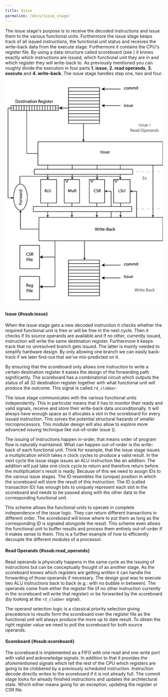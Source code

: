 ```yaml
---
title: Issue
permalink: /docs/issue_stage/
---
```


The issue stage's purpose is to receive the decoded instructions and
issue them to the various functional units. Furthermore the issue stage
keeps track of all issued instructions, the functional unit status and
receives the write-back data from the execute stage. Furthermore it
contains the CPU's register file. By using a data-structure called
scoreboard (see ) it knows exactly which instructions are issued, which
functional unit they are in and which register they will write-back to.
As previously mentioned you can roughly divide the execution in four
parts **1. issue**, **2. read operands**, **3. execute** and **4.
write-back**. The issue stage handles step one, two and four.

![Ariane Scoreboard](../../img/scoreboard.png)

#### Issue {#ssub:issue}

When the issue stage gets a new decoded instruction it checks whether
the required functional unit is free or will be free in the next cycle.
Then it checks if its source operands are available and if no other,
currently issued, instruction will write the same destination register.
Furthermore it keeps track that no unresolved branch gets issued. The
latter is mainly needed to simplify hardware design. By only allowing
one branch we can easily back-track if we later find-out that we've
mis-predicted on it.

By ensuring that the scoreboard only allows one instruction to write a
certain destination register it easies the design of the forwarding path
significantly. The scoreboard has a combinatorial circuit which outputs
the status of all 32 destination register together with what functional
unit will produce the outcome. This signal is called `rd_clobber`.

The issue stage communicates with the various functional units
independently. This in particular means that it has to monitor their
ready and valid signals, receive and store their write-back data
unconditionally. It will always have enough space as it allocates a slot
in the scoreboard for every issued instruction. This solves the
potential structural hazards of smaller microprocessors. This modular
design will also allow to explore more advanced issuing technique like
out-of-order issue ().

The issuing of instructions happen in-order, that means order of program
flow is naturally maintained. What can happen out-of-order is the
write-back of each functional unit. Think for example, that the issue
stage issues a multiplication which takes $n$ clock cycles to produce a
valid result. In the next cycle the issue stage issues an ALU
instruction like an addition. The addition will just take one clock
cycle to return and therefore return before the multiplication's result
is ready. Because of this we need to assign IDs to the various issue
stages. The ID resembles the (unique) position in which the scoreboard
will store the result of this instruction. The ID (called transaction
ID) has enough bits to uniquely represent each slot in the scoreboard
and needs to be passed along with the other data to the corresponding
functional unit.

This scheme allows the functional units to operate in complete
independence of the issue logic. They can return different transactions
in different order. The scoreboard will know where to put them as long
as the corresponding ID is signaled alongside the result. This scheme
even allows the functional unit to buffer results and process them
entirely out-of-order if it makes sense to them. This is a further
example of how to efficiently decouple the different modules of a
processor.

#### Read Operands {#ssub:read_operands}

Read operands is physically happens in the same cycle as the issuing of
instructions but can be conceptually thought of as another stage. As the
scoreboard knows which registers are getting written it can handle the
forwarding of those operands if necessary. The design goal was to
execute two ALU instructions back to back (e.g.: with no bubble in
between). The operands come from either the register file (if no other
instruction currently in the scoreboard will write that register) or be
forwarded by the scoreboard (by looking at the `rd_clobber` signal).

The operand selection logic is a classical priority selection giving
precedence to results form the scoreboard over the register file as the
functional unit will always produce the more up to date result. To
obtain the right register value we need to poll the scoreboard for both
source operands.

#### Scoreboard {#ssub:scoreboard}

The scoreboard is implemented as a FIFO with one read and one write port
with valid and acknowledge signals. In addition to that it provides the
aforementioned signals which tell the rest of the CPU which registers
are going to be clobbered by a previously scheduled instruction.
Instruction decode directly writes to the scoreboard if it is not
already full. The commit stage looks for already finished instructions
and updates the architectural state. Which either means going for an
exception, updating the register or CSR file.

